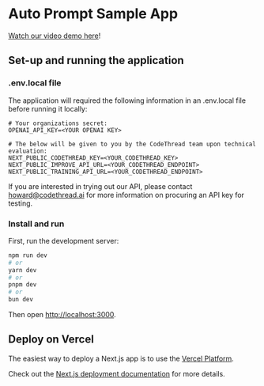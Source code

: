 # Auto Prompt Sample App

[Watch our video demo here](https://streamable.com/aee9v2)!

## Set-up and running the application

### .env.local file

The application will required the following information in an .env.local file before running it locally:

```
# Your organizations secret:
OPENAI_API_KEY=<YOUR OPENAI KEY>

# The below will be given to you by the CodeThread team upon technical evaluation:
NEXT_PUBLIC_CODETHREAD_KEY=<YOUR_CODETHREAD_KEY>
NEXT_PUBLIC_IMPROVE_API_URL=<YOUR_CODETHREAD_ENDPOINT>
NEXT_PUBLIC_TRAINING_API_URL=<YOUR_CODETHREAD_ENDPOINT>
```

If you are interested in trying out our API, please contact howard@codethread.ai for more information on procuring an API key for testing.

### Install and run

First, run the development server:

```bash
npm run dev
# or
yarn dev
# or
pnpm dev
# or
bun dev
```

Then open [http://localhost:3000](http://localhost:3000).

## Deploy on Vercel

The easiest way to deploy a Next.js app is to use the [Vercel Platform](https://vercel.com/new?utm_medium=default-template&filter=next.js&utm_source=create-next-app&utm_campaign=create-next-app-readme).

Check out the [Next.js deployment documentation](https://nextjs.org/docs/deployment) for more details.
